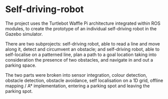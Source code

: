 # Self-driving-robot

The project uses the Turtlebot Waffle Pi architecture integrated within ROS modules, to create the prototype of an individual self-driving robot in the Gazebo simulator.

There are two subprojects: self-driving robot, able to read a line and move along it, detect and circumvent an obstacle;
and self-driving robot, able to self-localise on a patterned line, plan a path to a goal location taking
into consideration the presence of two obstacles, and navigate in and out a parking space.

The two parts were broken into sensor integration, colour detection, obstacle detection,
obstacle avoidance, self localisation on a 1D grid, offline mapping / A* implementation, entering
a parking spot and leaving the parking spot.

